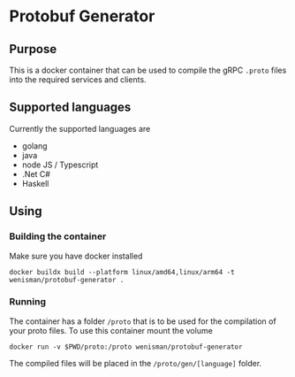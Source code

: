 # Protobuf Generator

## Purpose 
This is a docker container that can be used to compile the gRPC `.proto` files into the required services and clients. 

## Supported languages
Currently the supported languages are
- golang
- java
- node JS / Typescript
- .Net C#
- Haskell

## Using
### Building the container
Make sure you have docker installed

```
docker buildx build --platform linux/amd64,linux/arm64 -t wenisman/protobuf-generator .
```

### Running
The container has a folder `/proto` that is to be used for the compilation of your proto files. To use this container mount the volume 

```
docker run -v $PWD/proto:/proto wenisman/protobuf-generator
```

The compiled files will be placed in the `/proto/gen/[language]` folder.